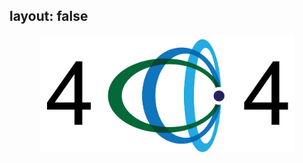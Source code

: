 layout: false
-----
<center>
<img src="images/wd404.png" alt="404" title="These are not the pages you're looking for" style="width: 408px; height: 187px;"/>
</center>